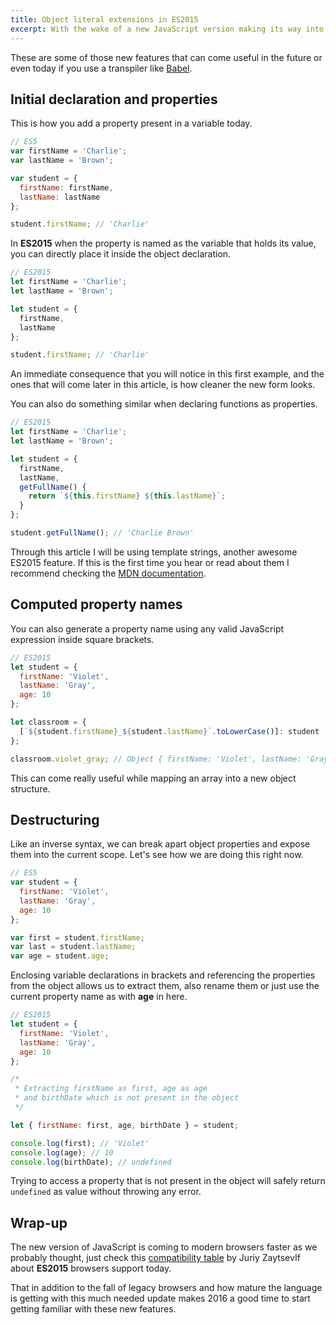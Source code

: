 ```yaml
---
title: Object literal extensions in ES2015
excerpt: With the wake of a new JavaScript version making its way into modern browsers, one of the features you will find yourself using more often is the new syntax to manipulate object properties.
---
```


These are some of those new features that can come useful in the future or even today if you use a transpiler like [Babel][3].

## Initial declaration and properties

This is how you add a property present in a variable today.

```js
// ES5
var firstName = 'Charlie';
var lastName = 'Brown';

var student = {
  firstName: firstName,
  lastName: lastName
};

student.firstName; // 'Charlie'
```

In **ES2015** when the property is named as the variable that holds its value, you can directly place it inside the object declaration.

```js
// ES2015
let firstName = 'Charlie';
let lastName = 'Brown';

let student = {
  firstName,
  lastName
};

student.firstName; // 'Charlie'
```

An immediate consequence that you will notice in this first example, and the ones that will come later in this article, is how cleaner the new form looks.

You can also do something similar when declaring functions as properties.

```js
// ES2015
let firstName = 'Charlie';
let lastName = 'Brown';

let student = {
  firstName,
  lastName,
  getFullName() {
    return `${this.firstName} ${this.lastName}`;
  }
};

student.getFullName(); // 'Charlie Brown'
```

Through this article I will be using template strings, another awesome ES2015 feature. If this is the first time you hear or read about them I recommend checking the [MDN documentation][1].

## Computed property names

You can also generate a property name using any valid JavaScript expression inside square brackets.

```js
// ES2015
let student = {
  firstName: 'Violet',
  lastName: 'Gray',
  age: 10
};

let classroom = {
  [`${student.firstName}_${student.lastName}`.toLowerCase()]: student
};

classroom.violet_gray; // Object { firstName: 'Violet', lastName: 'Gray', age: 10 }
```

This can come really useful while mapping an array into a new object structure.

## Destructuring

Like an inverse syntax, we can break apart object properties and expose them into the current scope. Let's see how we are doing this right now.

```js
// ES5
var student = {
  firstName: 'Violet',
  lastName: 'Gray',
  age: 10
};

var first = student.firstName;
var last = student.lastName;
var age = student.age;
```

Enclosing variable declarations in brackets and referencing the properties from the object allows us to extract them, also rename them or just use the current property name as with **age** in here.

```js
// ES2015
let student = {
  firstName: 'Violet',
  lastName: 'Gray',
  age: 10
};

/*
 * Extracting firstName as first, age as age
 * and birthDate which is not present in the object
 */

let { firstName: first, age, birthDate } = student;

console.log(first); // 'Violet'
console.log(age); // 10
console.log(birthDate); // undefined
```

Trying to access a property that is not present in the object will safely return `undefined` as value without throwing any error.

## Wrap-up

The new version of JavaScript is coming to modern browsers faster as we probably thought, just check this [compatibility table][2] by Juriy ZaytsevIf about **ES2015** browsers support today.

That in addition to the fall of legacy browsers and how mature the language is getting with this much needed update makes 2016 a good time to start getting familiar with these new features.

[1]: //developer.mozilla.org/en-US/docs/Web/JavaScript/Reference/Template_literals
[2]: //kangax.github.io/compat-table/es6/
[3]: //babeljs.io/
